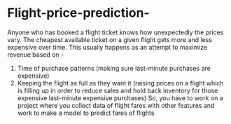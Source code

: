 # Flight-price-prediction-
Anyone who has booked a flight ticket knows how unexpectedly the prices vary. The cheapest 
available ticket on a given flight gets more and less expensive over time. This usually happens as 
an attempt to maximize revenue based on -
1. Time of purchase patterns (making sure last-minute purchases are expensive)
2. Keeping the flight as full as they want it (raising prices on a flight which is filling up in order 
to reduce sales and hold back inventory for those expensive last-minute expensive 
purchases)
So, you have to work on a project where you collect data of flight fares with other features and 
work to make a model to predict fares of flights
